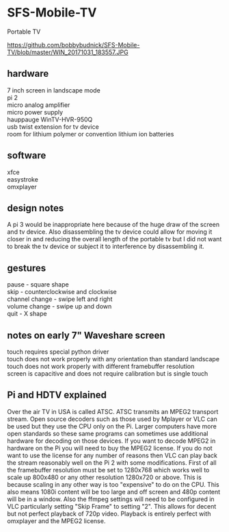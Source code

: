 # SFS-Mobile-TV

Portable TV

https://github.com/bobbybudnick/SFS-Mobile-TV/blob/master/WIN_20171031_183557.JPG

hardware
-----
7 inch screen in landscape mode  
pi 2  
micro analog amplifier  
micro power supply  
hauppauge WinTV-HVR-950Q  
usb twist extension for tv device  
room for lithium polymer or convention lithium ion batteries

software
-----
xfce  
easystroke  
omxplayer

design notes
-----
A pi 3 would be inappropriate here because of the huge draw of the screen and tv device.
Also disassembling the tv device could allow for moving it closer in and reducing the overall length of the portable tv but I did not want to break the tv device or subject it to interference by disassembling it.

gestures
-----
pause - square shape  
skip - counterclockwise and clockwise  
channel change - swipe left and right  
volume change - swipe up and down  
quit - X shape

notes on early 7" Waveshare screen
-----
touch requires special python driver  
touch does not work properly with any orientation than standard landscape  
touch does not work properly with different framebuffer resolution  
screen is capacitive and does not require calibration but is single touch

Pi and HDTV explained
-----
Over the air TV in USA is called ATSC.  ATSC transmits an MPEG2 transport stream.  Open source decoders such as those used by Mplayer or VLC can be used but they use the CPU only on the Pi.  Larger computers have more open standards so these same programs can sometimes use additional hardware for decoding on those devices.  If you want to decode MPEG2 in hardware on the Pi you will need to buy the MPEG2 license.  If you do not want to use the license for any number of reasons then VLC can play back the stream reasonably well on the Pi 2 with some modifications.  First of all the framebuffer resolution must be set to 1280x768 which works well to scale up 800x480 or any other resolution 1280x720 or above.  This is because scaling in any other way is too "expensive" to do on the CPU.  This also means 1080i content will be too large and off screen and 480p content will be in a window.  Also the ffmpeg settings will need to be configured in VLC particularly setting "Skip Frame" to setting "2".  This allows for decent but not perfect playback of 720p video.  Playback is entirely perfect with omxplayer and the MPEG2 license.

